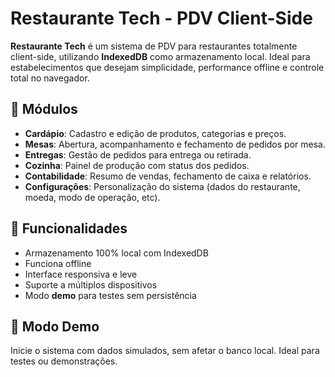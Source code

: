 # Restaurante Tech - PDV Client-Side

**Restaurante Tech** é um sistema de PDV para restaurantes totalmente client-side, utilizando **IndexedDB** como armazenamento local. Ideal para estabelecimentos que desejam simplicidade, performance offline e controle total no navegador.

## 🧩 Módulos

-   **Cardápio**: Cadastro e edição de produtos, categorias e preços.
-   **Mesas**: Abertura, acompanhamento e fechamento de pedidos por mesa.
-   **Entregas**: Gestão de pedidos para entrega ou retirada.
-   **Cozinha**: Painel de produção com status dos pedidos.
-   **Contabilidade**: Resumo de vendas, fechamento de caixa e relatórios.
-   **Configurações**: Personalização do sistema (dados do restaurante, moeda, modo de operação, etc).

## 🚀 Funcionalidades

-   Armazenamento 100% local com IndexedDB
-   Funciona offline
-   Interface responsiva e leve
-   Suporte a múltiplos dispositivos
-   Modo **demo** para testes sem persistência

## 🧪 Modo Demo

Inicie o sistema com dados simulados, sem afetar o banco local. Ideal para testes ou demonstrações.
